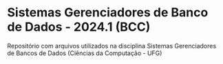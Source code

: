# Sistemas Gerenciadores de Banco de Dados - 2024.1 (BCC)
Repositório com arquivos utilizados na disciplina Sistemas Gerenciadores de Bancos de Dados (Ciências da Computação - UFG)
